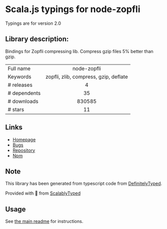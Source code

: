 
# Scala.js typings for node-zopfli

Typings are for version 2.0

## Library description:
Bindings for Zopfli compressing lib. Compress gzip files 5% better than gzip.

|                    |                 |
| ------------------ | :-------------: |
| Full name          | node-zopfli |
| Keywords           | zopfli, zlib, compress, gzip, deflate |
| # releases         | 4 |
| # dependents       | 35 |
| # downloads        | 830585 |
| # stars            | 11 |

## Links
- [Homepage](https://github.com/pierreinglebert/node-zopfli)
- [Bugs](https://github.com/pierreinglebert/node-zopfli/issues)
- [Repository](https://github.com/pierreinglebert/node-zopfli)
- [Npm](https://www.npmjs.com/package/node-zopfli)
    


## Note
This library has been generated from typescript code from [DefinitelyTyped](https://definitelytyped.org).

Provided with :purple_heart: from [ScalablyTyped](https://github.com/oyvindberg/ScalablyTyped)

## Usage
See [the main readme](../../readme.md) for instructions.


